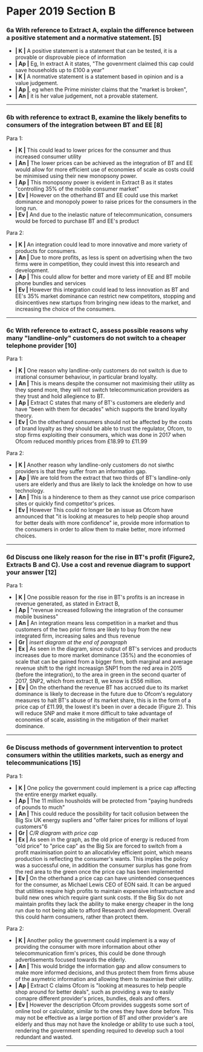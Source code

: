 # Paper 2019 Section B


### 6a With reference to Extract A, explain the difference between a positive statement and a normative statement. [5]

- **| K |** A positive statement is a statement that can be tested, it is a provable or disprovable piece of information 
- **| Ap |** Eg, In extract A it states, "The govenrment claimed this cap could save households up to £100 a year"
- **| K |** A normative statement is a statement based in opinion and is a value judgement.
- **| Ap |**, eg when the Prime minister claims that the "market is broken", 
- **| An |** it is her value judgement, not a provable statement.

---

### 6b with reference to extract B, examine the likely benefits to consumers of the integration between BT and EE [8]

Para 1:

- **| K |** This could lead to lower prices for the consumer and thus increased consumer utility
- **| An |** The lower prices can be achieved as the integration of BT and EE would allow for more efficient use of economies of scale as costs could be minimised using their new monopsony power.
- **| Ap |** This monopsony power is evident in Extract B as it states "controlling 35% of the mobile consumer market"
- **| Ev |** However on the otherhand BT and EE could use this market dominance and monopoly power to raise prices for the consumers in the long run.
- **| Ev |** And due to the inelastic nature of telecommunication, consumers would be forced to purchase BT and EE's product 

Para 2:

- **| K |** An integration could lead to more innovative and more variety of products for consumers.
- **| An |** Due to more profits, as less is spent on advertising when the two firms were in competition, they could invest this into research and development.
- **| Ap |** This could allow for better and more variety of EE and BT mobile phone bundles and services
- **| Ev |** However this integration could lead to less innovation as BT and EE's 35% market dominance can restrict new competitors, stopping and disincentives new startups from bringing new ideas to the market, and increasing the choice of the consumers.

---

### 6c With reference to extract C, assess possible reasons why many "landline-only" customers do not switch to a cheaper telephone provider [10]

Para 1:

- **| K |** One reason why landline-only customers do not switch is due to irrational consumer behaviour, in particular brand loyalty.
- **| An |** This is means despite the consumer not maximising their utility as they spend more, they will not switch telecommunication providers as they trust and hold allegience to BT.
- **| Ap |** Extract C states that many of BT's customers are elederly and have "been with them for decades" which supports the brand loyalty theory.
- **| Ev |** On the otherhand consumers should not be affected by the costs of brand loyalty as they should be able to trust the regulator, Ofcom, to stop firms exploiting their consumers, which was done in 2017 when Ofcom reduced monthly prices from £18.99 to £11.99

Para 2:

- **| K |** Another reason why landline-only customers do not siwthc providers is that they suffer from an information gap.
- **| Ap |** We are told from the extract that two thirds of BT's landline-only users are elderly and thus are likely to lack the knoledge on how to use technology.
- **| An |** This is a hinderence to them as they cannot use price comparison sites or quickly find competitor's prices.
- **| Ev |** However This could no longer be an issue as Ofcom have announced that "it is looking at measures to help people shop around for better deals with more confidence" ie, provide more information to the consumers in order to allow them to make better, more informed choices.


---

### 6d Discuss one likely reason for the rise in BT's profit (Figure2, Extracts B and C). Use a cost and revenue diagram to support your answer [12]

Para 1:

- **| K |** One possible reason for the rise in BT's profits is an increase in revenue generated, as stated in Extract B,
- **| Ap |** "revenue increased following the integration of the consumer mobile business"
- **| An |** An integration means less competition in a market and thus customers of the two prior firms are likely to buy from the new integrated firm, increasing sales and thus revenue
- **| Gr |** *insert diagram at the end of paragraph*
- **| Ex |** As seen in the diagram, since output of BT's services and products increases due to more market dominance (35%) and the economies of scale that can be gained from a bigger firm, both marginal and average revenue shift to the right increasign SNP1 from the red area in 2015 (before the integration), to the area in green in the second quarter of 2017, SNP2, which from extract B, we know is £556 million.
- **| Ev |** On the otherhand the revenue BT has accrued due to its market dominance is likely to decrease in the future due to Ofcom's regulatory measures to halt BT's abuse of its market share, this is in the form of a price cap of £11.99, the lowest it's been in over a decade (Figure 2). This will reduce SNP and make it more difficult to take advantage of economies of scale, assisting in the mitigation of their market dominance.


---

### 6e Discuss methods of government intervention to protect consumers within the utilities markets, such as energy and telecommunications [15]

Para 1:

- **| K |** One policy the government could implement is a price cap affecting the entire energy market equally.
- **| Ap |** The 11 million housholds will be protected from "paying hundreds of pounds to much"
- **| An |** This could reduce the possibility for tacit collusion between the Big Six UK energy supliers and "offer fairer prices for millions of loyal customers"6
- **| Gr |** *C/R diagram with price cap*
- **| Ex |** As seen in the graph, as the old price of energy is reduced from "old price" to "price cap" as the Big Six are forced to switch from a profit maximisation point to an allocativley efficient point, which means production is reflecting the consumer's wants. This implies the policy was a successful one, in addition the consumer surplus has gone from the red area to the green once the price cap has been implemented
- **| Ev |** On the otherhand a price cap can have unintended consequences for the consumer, as Michael Lewis CEO of EON said. It can be argued that utilities require high profits to maintain expensive infrastructure and build new ones which require giant sunk costs. If the Big Six do not maintain profits they lack the ability to make energy cheaper in the long run due to not being able to afford Research and development. Overall this could harm consumers, rather than protect them.

Para 2:

- **| K |** Another policy the government could implement is a way of providing the consumer with more information about other telecommunication firm's prices, this could be done through advertisements focused towards the elderly. 
- **| An |** This would bridge the information gap and allow consumers to make more informed decisions, and thus protect them from firms abuse of the asymetric information and allowing them to maximise their utility.
- **| Ap |** Extract C claims Ofcom is "looking at measures to help people shop around for better deals", such as providing a way to easily comapre different provider's prices, bundles, deals and offers.
- **| Ev |** However the description Ofcom provides suggests some sort of online tool or calculator, similar to the ones they have done before. This may not be effective as a large portion of BT and other provider's are elderly and thus may not have the knoledge or ability to use such a tool, rendering the government spending required to develop such a tool redundant and wasted.



---